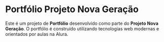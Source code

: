 # Portfólio Projeto Nova Geração

Este é um projeto de **Portfólio** desenvolvido como parte do **Projeto Nova Geração**. O portfólio é construído utilizando tecnologias web modernas e orientados por aulas na Alura.

